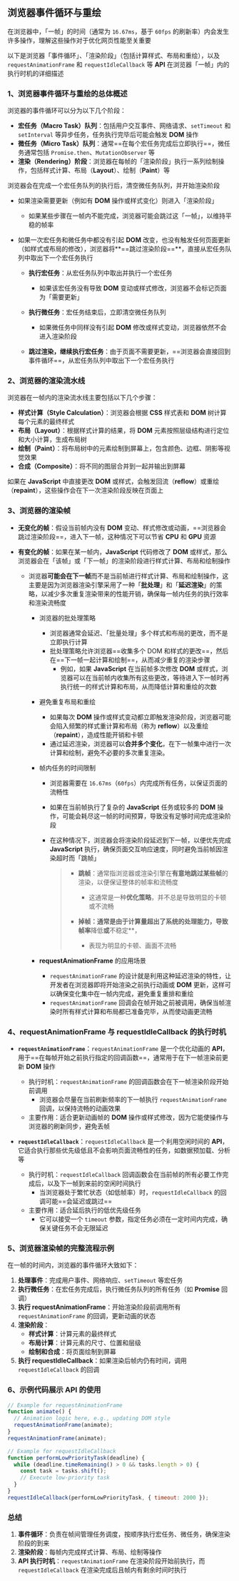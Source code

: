 ## 浏览器事件循环与重绘

在浏览器中，「一帧」的时间（通常为 `16.67ms`，基于 `60fps` 的刷新率）内会发生许多操作，理解这些操作对于优化网页性能至关重要

以下是浏览器「事件循环」、「渲染阶段」（包括计算样式、布局和重绘），以及 `requestAnimationFrame` 和 `requestIdleCallback` 等 **API** 在浏览器「一帧」内的执行时机的详细描述

### 1、浏览器事件循环与重绘的总体概述
浏览器的事件循环可以分为以下几个阶段：
   - **宏任务（Macro Task）队列**：包括用户交互事件、网络请求、`setTimeout` 和 `setInterval` 等异步任务，任务执行完毕后可能会触发 **DOM** 操作
   - **微任务（Micro Task）队列**：通常==在每个宏任务完成后立即执行==，微任务通常包括 `Promise.then`、`MutationObserver` 等
   - **渲染（Rendering）阶段**：浏览器在每帧的「渲染阶段」执行一系列绘制操作，包括样式计算、布局（**Layout**）、绘制（**Paint**）等

浏览器会在完成一个宏任务队列的执行后，清空微任务队列，并开始渲染阶段

- 如果渲染需要更新（例如有 **DOM** 操作或样式变化）则进入「渲染阶段」
  - 如果某些步骤在一帧内不能完成，浏览器可能会跳过这「一帧」，以维持平稳的帧率

- 如果一次宏任务和微任务中都没有引起 **DOM** 改变，也没有触发任何页面更新（如样式或布局的修改），浏览器将**==跳过渲染阶段==**，直接从宏任务队列中取出下一个宏任务执行

  - **执行宏任务**：从宏任务队列中取出并执行一个宏任务
    - 如果该宏任务没有导致 **DOM** 变动或样式修改，浏览器不会标记页面为「需要更新」

  - **执行微任务**：宏任务结束后，立即清空微任务队列
    - 如果微任务中同样没有引起 **DOM** 修改或样式变动，浏览器依然不会进入渲染阶段

  - **跳过渲染，继续执行宏任务**：由于页面不需要更新，==浏览器会直接回到事件循环==，从宏任务队列中取出下一个宏任务执行

### 2、浏览器的渲染流水线
浏览器在一帧内的渲染流水线主要包括以下几个步骤：

   - **样式计算（Style Calculation）**：浏览器会根据 **CSS** 样式表和 **DOM** 树计算每个元素的最终样式
   - **布局（Layout）**：根据样式计算的结果，将 **DOM** 元素按照层级结构进行定位和大小计算，生成布局树
   - **绘制（Paint）**：将布局树中的元素绘制到屏幕上，包含颜色、边框、阴影等视觉效果
   - **合成（Composite）**：将不同的图层合并到一起并输出到屏幕

如果在 **JavaScript** 中直接更改 **DOM** 或样式，会触发回流（**reflow**）或重绘（**repaint**），这些操作会在下一次渲染阶段反映在页面上

### 3、浏览器的渲染帧

- **无变化的帧**：假设当前帧内没有 **DOM** 变动、样式修改或动画，==浏览器会跳过渲染阶段==，进入下一帧，这种情况下可以节省 **CPU** 和 **GPU** 资源

- **有变化的帧**：如果在某一帧内，**JavaScript** 代码修改了 **DOM** 或样式，那么浏览器会在「该帧」或「下一帧」的渲染阶段进行样式计算、布局和绘制操作

  - 浏览器**可能会在下一帧**而不是当前帧进行样式计算、布局和绘制操作，这主要是因为浏览器渲染引擎采用了一种「**批处理**」和「**延迟渲染**」的策略，以减少多次重复渲染带来的性能开销，确保每一帧内任务的执行效率和渲染流畅度

    - 浏览器的批处理策略

      - 浏览器通常会延迟、「批量处理」多个样式和布局的更改，而不是立即执行计算
      - 批处理策略允许浏览器==收集多个 DOM 和样式的更改==，然后在==下一帧一起计算和绘制==，从而减少重复的渲染步骤
        - 例如，如果 **JavaScript** 在当前帧多次修改 **DOM** 或样式，浏览器可以在当前帧内收集所有这些更改，等待进入下一帧时再执行统一的样式计算和布局，从而降低计算和重绘的次数

    - 避免重复布局和重绘

      - 如果每次 **DOM** 操作或样式变动都立即触发渲染阶段，浏览器可能会陷入频繁的样式重计算和布局（称为 **reflow**）以及重绘（**repaint**），造成性能开销和卡顿
      - 通过延迟渲染，浏览器可以**合并多个变化**，在下一帧集中进行一次计算和绘制，避免不必要的多次重复渲染。

    - 帧内任务的时间限制

      - 浏览器需要在 `16.67ms`（`60fps`）内完成所有任务，以保证页面的流畅性

      - 如果在当前帧执行了复杂的 **JavaScript** 任务或较多的 **DOM** 操作，可能会耗尽这一帧的时间预算，导致没有足够时间完成渲染阶段

      - 在这种情况下，浏览器会将渲染阶段延迟到下一帧，以便优先完成 **JavaScript** 执行，确保页面交互响应速度，同时避免当前帧因渲染超时而「跳帧」

        > - **跳帧**：通常指浏览器或渲染引擎在**有意地跳过某些帧**的渲染，以便保证整体的帧率和流畅度
        >   - 这通常是一种**优化策略**，并不总是导致明显的卡顿或不流畅
        >
        > - **掉帧：通常是由于计算量超出了系统的处理能力，导致帧率**降低**或**不稳定**，
        >   - 表现为明显的卡顿、画面不流畅

    - **requestAnimationFrame** 的应用场景

      - `requestAnimationFrame` 的设计就是利用这种延迟渲染的特性，让开发者在浏览器即将开始渲染之前执行动画或 **DOM** 更新，这样可以确保变化集中在一帧内完成，避免重复重排和重绘
      - `requestAnimationFrame` 回调会在帧开始之前被调用，确保当帧渲染时所有样式计算和布局都已准备完毕，从而使动画更流畅

### 4、requestAnimationFrame 与 requestIdleCallback 的执行时机

   - **`requestAnimationFrame`**：`requestAnimationFrame` 是一个优化动画的 **API**，用于==在每帧开始之前执行指定的回调函数==，通常用于在下一帧渲染前更新 **DOM** 操作
      - 执行时机：`requestAnimationFrame` 的回调函数会在下一帧渲染阶段开始前调用
           - 浏览器会尽量在当前刷新频率的下一帧执行 `requestAnimationFrame` 回调，以保持流畅的动画效果
      - 主要作用：适合更新动画帧的 **DOM** 操作或样式修改，因为它能使操作与浏览器的刷新同步，避免丢帧
      
   - **`requestIdleCallback`**：`requestIdleCallback` 是一个利用空闲时间的 **API**，它适合执行那些优先级低且不会影响页面流畅性的任务，如数据预加载、分析等
      - 执行时机：`requestIdleCallback` 回调函数会在当前帧的所有必要工作完成后，以及下一帧到来前的空闲时间执行
        - 当浏览器处于繁忙状态（如低帧率）时，`requestIdleCallback` 的回调可能==会延迟或跳过==
      - 主要作用：适合延后执行的低优先级任务
        - 它可以接受一个 `timeout` 参数，指定任务必须在一定时间内完成，确保关键任务不会无限延迟

### 5、浏览器渲染帧的完整流程示例
在一帧的时间内，浏览器的事件循环大致如下：

1. **处理事件**：完成用户事件、网络响应、`setTimeout` 等宏任务
2. **执行微任务**：在宏任务完成后，执行微任务队列的所有任务（如 **Promise** 回调）
3. **执行 requestAnimationFrame**：开始渲染阶段前调用所有 `requestAnimationFrame` 的回调，更新动画的状态
4. **渲染阶段**：
   - **样式计算**：计算元素的最终样式
   - **布局计算**：计算元素的尺寸、位置和层级
   - **绘制和合成**：将页面绘制到屏幕
5. **执行 requestIdleCallback**：如果渲染后帧内仍有时间，调用 `requestIdleCallback` 的回调

### 6、示例代码展示 API 的使用

```javascript
// Example for requestAnimationFrame
function animate() {
  // Animation logic here, e.g., updating DOM style
  requestAnimationFrame(animate);
}
requestAnimationFrame(animate);

// Example for requestIdleCallback
function performLowPriorityTask(deadline) {
  while (deadline.timeRemaining() > 0 && tasks.length > 0) {
    const task = tasks.shift();
    // Execute low-priority task
  }
}
requestIdleCallback(performLowPriorityTask, { timeout: 2000 });
```

### 总结

1. **事件循环**：负责在帧间管理任务调度，按顺序执行宏任务、微任务，确保渲染阶段的到来
2. **渲染阶段**：每帧内完成样式计算、布局、绘制等操作
3. **API 执行时机**：`requestAnimationFrame` 在渲染阶段开始前执行，而 `requestIdleCallback` 在渲染完成后且帧内有剩余时间时执行